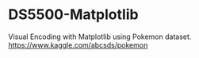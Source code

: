 # DS5500-Matplotlib

Visual Encoding with Matplotlib using Pokemon dataset.
https://www.kaggle.com/abcsds/pokemon
